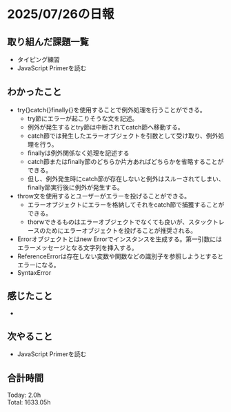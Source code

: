 # 2025/07/26の日報
## 取り組んだ課題一覧
* タイピング練習
* JavaScript Primerを読む
## わかったこと 
* try{}catch{}finally{}を使用することで例外処理を行うことができる。
  * try節にエラーが起こりそうな文を記述。
  * 例外が発生するとtry節は中断されてcatch節へ移動する。
  * catch節では発生したエラーオブジェクトを引数として受け取り、例外処理を行う。
  * finallyは例外関係なく処理を記述する
  * catch節またはfinally節のどちらか片方あればどちらかを省略することができる。
  * 但し、例外発生時にcatch節が存在しないと例外はスルーされてしまい、finally節実行後に例外が発生する。
* throw文を使用するとユーザーがエラーを投げることができる。
  * エラーオブジェクトにエラーを格納してそれをcatch節で捕獲することができる。
  * thorwできるものはエラーオブジェクトでなくても良いが、スタックトレースのためにエラーオブジェクトを投げることが推奨される。
* Errorオブジェクトとはnew Errorでインスタンスを生成する。第一引数にはエラーメッセージとなる文字列を挿入する。
* ReferenceErrorは存在しない変数や関数などの識別子を参照しようとするとエラーになる。
* SyntaxError
## 感じたこと
* 
## 次やること
* JavaScript Primerを読む
##  合計時間 
Today: 2.0h<br>
Total: 1633.05h

